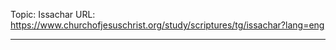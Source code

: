 Topic: Issachar
URL: https://www.churchofjesuschrist.org/study/scriptures/tg/issachar?lang=eng

---

